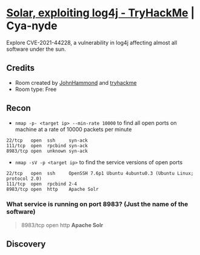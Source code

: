 [Solar, exploiting log4j - TryHackMe](https://tryhackme.com/room/solar) | Cya-nyde
============================================================

Explore CVE-2021-44228, a vulnerability in log4j affecting almost all software under the sun.

## Credits

- Room created by [JohnHammond](https://tryhackme.com/p/JohnHammond) and [tryhackme](https://tryhackme.com/p/tryhackme)
- Room type: Free

## Recon

- `nmap -p- <target ip> --min-rate 10000` to find all open ports on machine at a rate of 10000 packets per minute

```
22/tcp   open  ssh     syn-ack
111/tcp  open  rpcbind syn-ack
8983/tcp open  unknown syn-ack
```

- `nmap -sV -p <target ip>` to find the service versions of open ports

```
22/tcp   open  ssh     OpenSSH 7.6p1 Ubuntu 4ubuntu0.3 (Ubuntu Linux; protocol 2.0)
111/tcp  open  rpcbind 2-4
8983/tcp open  http    Apache Solr
```

### What service is running on port 8983? (Just the name of the software)

> 8983/tcp open  http    **Apache Solr**

## Discovery

